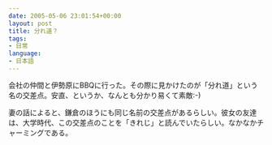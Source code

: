 ```yaml
---
date: 2005-05-06 23:01:54+00:00
layout: post
title: 分れ道？
tags:
- 日常
language:
- 日本語
---
```


会社の仲間と伊勢原にBBQに行った。その際に見かけたのが「分れ道」という名の交差点。安直、というか、なんとも分かり易くて素敵:-)

妻の話によると、鎌倉のほうにも同じ名前の交差点があるらしい。彼女の友達は、大学時代、この交差点のことを「きれじ」と読んでいたらしい。なかなかチャーミングである。
